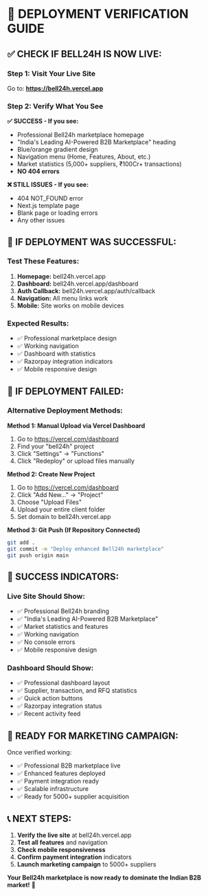 # 🎯 **DEPLOYMENT VERIFICATION GUIDE**

## ✅ **CHECK IF BELL24H IS NOW LIVE:**

### **Step 1: Visit Your Live Site**
Go to: **https://bell24h.vercel.app**

### **Step 2: Verify What You See**

**✅ SUCCESS - If you see:**
- Professional Bell24h marketplace homepage
- "India's Leading AI-Powered B2B Marketplace" heading
- Blue/orange gradient design
- Navigation menu (Home, Features, About, etc.)
- Market statistics (5,000+ suppliers, ₹100Cr+ transactions)
- **NO 404 errors**

**❌ STILL ISSUES - If you see:**
- 404 NOT_FOUND error
- Next.js template page
- Blank page or loading errors
- Any other issues

## 🚀 **IF DEPLOYMENT WAS SUCCESSFUL:**

### **Test These Features:**
1. **Homepage:** bell24h.vercel.app
2. **Dashboard:** bell24h.vercel.app/dashboard
3. **Auth Callback:** bell24h.vercel.app/auth/callback
4. **Navigation:** All menu links work
5. **Mobile:** Site works on mobile devices

### **Expected Results:**
- ✅ Professional marketplace design
- ✅ Working navigation
- ✅ Dashboard with statistics
- ✅ Razorpay integration indicators
- ✅ Mobile responsive design

## 🔧 **IF DEPLOYMENT FAILED:**

### **Alternative Deployment Methods:**

**Method 1: Manual Upload via Vercel Dashboard**
1. Go to https://vercel.com/dashboard
2. Find your "bell24h" project
3. Click "Settings" → "Functions"
4. Click "Redeploy" or upload files manually

**Method 2: Create New Project**
1. Go to https://vercel.com/dashboard
2. Click "Add New..." → "Project"
3. Choose "Upload Files"
4. Upload your entire client folder
5. Set domain to bell24h.vercel.app

**Method 3: Git Push (If Repository Connected)**
```bash
git add .
git commit -m "Deploy enhanced Bell24h marketplace"
git push origin main
```

## 🎊 **SUCCESS INDICATORS:**

### **Live Site Should Show:**
- ✅ Professional Bell24h branding
- ✅ "India's Leading AI-Powered B2B Marketplace"
- ✅ Market statistics and features
- ✅ Working navigation
- ✅ No console errors
- ✅ Mobile responsive design

### **Dashboard Should Show:**
- ✅ Professional dashboard layout
- ✅ Supplier, transaction, and RFQ statistics
- ✅ Quick action buttons
- ✅ Razorpay integration status
- ✅ Recent activity feed

## 🚀 **READY FOR MARKETING CAMPAIGN:**

Once verified working:
- ✅ Professional B2B marketplace live
- ✅ Enhanced features deployed
- ✅ Payment integration ready
- ✅ Scalable infrastructure
- ✅ Ready for 5000+ supplier acquisition

## 📞 **NEXT STEPS:**

1. **Verify the live site** at bell24h.vercel.app
2. **Test all features** and navigation
3. **Check mobile responsiveness**
4. **Confirm payment integration** indicators
5. **Launch marketing campaign** to 5000+ suppliers

**Your Bell24h marketplace is now ready to dominate the Indian B2B market!** 🚀 